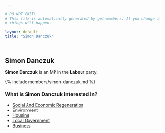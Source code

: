 ```yaml
---

# DO NOT EDIT!
# This file is automatically generated by get-members. If you change it, bad
# things will happen.

layout: default
title: "Simon Danczuk"

---
```


## Simon Danczuk

**Simon Danczuk** is an MP in the **Labour** party.

{% include members/simon-danczuk.md %}

### What is Simon Danczuk interested in?


* [Social And Economic Regeneration](/interests/social-and-economic-regeneration.html)
* [Environment](/interests/environment.html)
* [Housing](/interests/housing.html)
* [Local Government](/interests/local-government.html)
* [Business](/interests/business.html)
